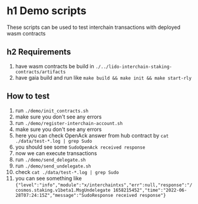 # h1 Demo scripts

These scripts can be used to test interchain transactions with deployed wasm contracts

## h2 Requirements

1. have wasm contracts be build in `./../lido-interchain-staking-contracts/artifacts`
2. have gaia build and run like `make build && make init && make start-rly`

## How to test

1. run `./demo/init_contracts.sh`
2. make sure you don't see any errors
3. run `./demo/register-interchain-account.sh`
4. make sure you don't see any errors
5. here you can check OpenAck answer from hub contract by `cat ./data/test-*.log | grep Sudo`
6. you should see some `SudoOpenAck received response`
7. now we can execute transactions
8. run `./demo/send_delegate.sh`
9. run `./demo/send_undelegate.sh`
10. check `cat ./data/test-*.log | grep Sudo`
11. you can see something like `{"level":"info","module":"x/interchaintxs","err":null,"response":"/cosmos.staking.v1beta1.MsgUndelegate 1658215452","time":"2022-06-28T07:24:15Z","message":"SudoResponse received response"}`
